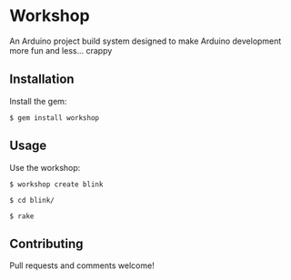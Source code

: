 # Workshop

An Arduino project build system designed to make Arduino development more fun and less... crappy

## Installation

Install the gem:

    $ gem install workshop

## Usage

Use the workshop:

    $ workshop create blink

    $ cd blink/

    $ rake

## Contributing

Pull requests and comments welcome!
